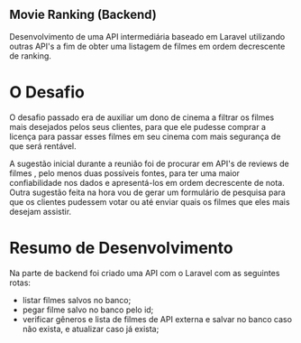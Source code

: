 ## Movie Ranking (Backend)

Desenvolvimento de uma API intermediária baseado em Laravel utilizando outras API's a fim de obter uma listagem de filmes em ordem decrescente de ranking.

# O Desafio

O desafio passado era de auxiliar um dono de cinema a filtrar os filmes mais desejados pelos seus clientes, para que ele pudesse comprar a licença para passar esses filmes em seu cinema com mais segurança de que será rentável.

A sugestão inicial durante a reunião foi de procurar em API's de reviews de filmes , pelo menos duas possíveis fontes, para ter uma maior confiabilidade nos dados e apresentá-los em ordem decrescente de nota. Outra sugestão feita na hora vou de gerar um formulário de pesquisa para que os clientes pudessem votar ou até enviar quais os filmes que eles mais desejam assistir.

# Resumo de Desenvolvimento

Na parte de backend foi criado uma API com o Laravel com as seguintes rotas:

-   listar filmes salvos no banco;
-   pegar filme salvo no banco pelo id;
-   verificar gêneros e lista de filmes de API externa e salvar no banco caso não exista, e atualizar caso já exista;
